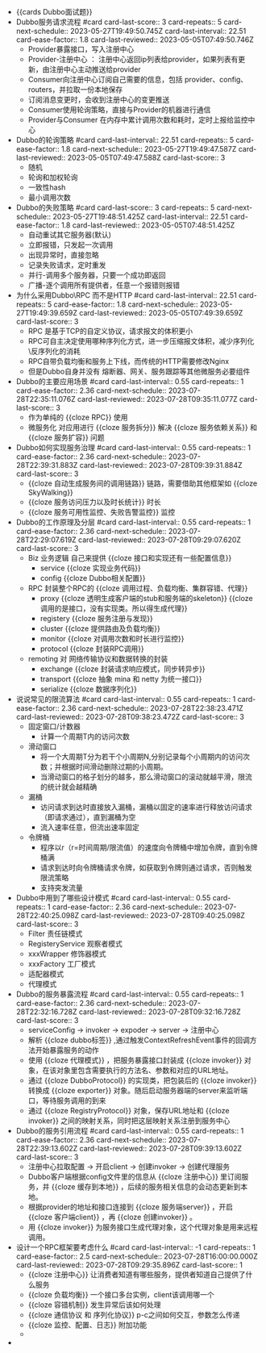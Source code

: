 - {{cards Dubbo面试题}}
- Dubbo服务请求流程 #card
  card-last-score:: 3
  card-repeats:: 5
  card-next-schedule:: 2023-05-27T19:49:50.745Z
  card-last-interval:: 22.51
  card-ease-factor:: 1.8
  card-last-reviewed:: 2023-05-05T07:49:50.746Z
	- Provider暴露接口，写入注册中心
	- Provider-注册中心 ： 注册中心返回ip列表给provider，如果列表有更新，由注册中心主动推送给provider
	- Consumer向注册中心订阅自己需要的信息，包括 provider、config、routers，并拉取一份本地保存
	- 订阅消息变更时，会收到注册中心的变更推送
	- Consumer使用轮询策略，直接与Provider的机器进行通信
	- Provider与Consumer 在内存中累计调用次数和耗时，定时上报给监控中心
- Dubbo的轮询策略 #card
  card-last-interval:: 22.51
  card-repeats:: 5
  card-ease-factor:: 1.8
  card-next-schedule:: 2023-05-27T19:49:47.587Z
  card-last-reviewed:: 2023-05-05T07:49:47.588Z
  card-last-score:: 3
	- 随机
	- 轮询和加权轮询
	- 一致性hash
	- 最小调用次数
- Dubbo的失败策略 #card
  card-last-score:: 3
  card-repeats:: 5
  card-next-schedule:: 2023-05-27T19:48:51.425Z
  card-last-interval:: 22.51
  card-ease-factor:: 1.8
  card-last-reviewed:: 2023-05-05T07:48:51.425Z
	- 自动重试其它服务器(默认)
	- 立即报错，只发起一次调用
	- 出现异常时，直接忽略
	- 记录失败请求，定时重发
	- 并行-调用多个服务器，只要一个成功即返回
	- 广播-逐个调用所有提供者，任意一个报错则报错
- 为什么采用Dubbo\\RPC 而不是HTTP #card
  card-last-interval:: 22.51
  card-repeats:: 5
  card-ease-factor:: 1.8
  card-next-schedule:: 2023-05-27T19:49:39.659Z
  card-last-reviewed:: 2023-05-05T07:49:39.659Z
  card-last-score:: 3
	- RPC 是基于TCP的自定义协议，请求报文的体积更小
	- RPC可自主决定使用哪种序列化方式，进一步压缩报文体积，减少序列化\\反序列化的消耗
	- RPC自带负载均衡和服务上下线，而传统的HTTP需要修改Nginx
	- 但是Dubbo自身并没有 熔断器、网关、服务跟踪等其他微服务必要组件
- Dubbo的主要应用场景 #card
  card-last-interval:: 0.55
  card-repeats:: 1
  card-ease-factor:: 2.36
  card-next-schedule:: 2023-07-28T22:35:11.076Z
  card-last-reviewed:: 2023-07-28T09:35:11.077Z
  card-last-score:: 3
	- 作为单纯的 {{cloze RPC}} 使用
	- 微服务化 对应用进行 {{cloze 服务拆分}} 解决 {{cloze 服务依赖关系}} 和 {{cloze 服务扩容}} 问题
- Dubbo如何实现服务治理 #card
  card-last-interval:: 0.55
  card-repeats:: 1
  card-ease-factor:: 2.36
  card-next-schedule:: 2023-07-28T22:39:31.883Z
  card-last-reviewed:: 2023-07-28T09:39:31.884Z
  card-last-score:: 3
	- {{cloze 自动生成服务间的调用链路}} 链路，需要借助其他框架如 {{cloze SkyWalking}}
	- {{cloze 服务访问压力以及时长统计}} 时长
	- {{cloze 服务可用性监控、失败告警监控}} 监控
- Dubbo的工作原理及分层 #card
  card-last-interval:: 0.55
  card-repeats:: 1
  card-ease-factor:: 2.36
  card-next-schedule:: 2023-07-28T22:29:07.619Z
  card-last-reviewed:: 2023-07-28T09:29:07.620Z
  card-last-score:: 3
	- Biz 业务逻辑 自己来提供 {{cloze 接口和实现还有一些配置信息}}
		- service {{cloze 实现业务代码}}
		- config {{cloze Dubbo相关配置}}
	- RPC 封装整个RPC的 {{cloze 调用过程、负载均衡、集群容错、代理}}
		- proxy {{cloze 透明生成客户端的stub和服务端的skeleton}} {{cloze 调用的是接口，没有实现类。所以得生成代理}}
		- registery {{cloze 服务注册与发现}}
		- cluster {{cloze 提供路由及负载均衡}}
		- monitor {{cloze 对调用次数和时长进行监控}}
		- protocol {{cloze 封装RPC调用}}
	- remoting 对 网络传输协议和数据转换的封装
		- exchange {{cloze 封装请求响应模式，同步转异步}}
		- transport {{cloze 抽象 mina 和 netty 为统一接口}}
		- serialize {{cloze 数据序列化}}
- 说说常见的限流算法 #card
  card-last-interval:: 0.55
  card-repeats:: 1
  card-ease-factor:: 2.36
  card-next-schedule:: 2023-07-28T22:38:23.471Z
  card-last-reviewed:: 2023-07-28T09:38:23.472Z
  card-last-score:: 3
	- 固定窗口/计数器
		- 计算一个周期T内的访问次数
	- 滑动窗口
		- 将一个大周期T分为若干个小周期N,分别记录每个小周期内的访问次数；并根据时间滑动删除过期的小周期。
		- 当滑动窗口的格子划分的越多，那么滑动窗口的滚动就越平滑，限流的统计就会越精确
	- 漏桶
		- 访问请求到达时直接放入漏桶，漏桶以固定的速率进行释放访问请求（即请求通过），直到漏桶为空
		- 流入速率任意，但流出速率固定
	- 令牌桶
		- 程序以r（r=时间周期/限流值）的速度向令牌桶中增加令牌，直到令牌桶满
		- 请求到达时向令牌桶请求令牌，如获取到令牌则通过请求，否则触发限流策略
		- 支持突发流量
- Dubbo中用到了哪些设计模式 #card
  card-last-interval:: 0.55
  card-repeats:: 1
  card-ease-factor:: 2.36
  card-next-schedule:: 2023-07-28T22:40:25.098Z
  card-last-reviewed:: 2023-07-28T09:40:25.098Z
  card-last-score:: 3
	- Filter 责任链模式
	- RegisteryService 观察者模式
	- xxxWrapper 修饰器模式
	- xxxFactory 工厂模式
	- 适配器模式
	- 代理模式
- Dubbo的服务暴露流程 #card
  card-last-interval:: 0.55
  card-repeats:: 1
  card-ease-factor:: 2.36
  card-next-schedule:: 2023-07-28T22:32:16.728Z
  card-last-reviewed:: 2023-07-28T09:32:16.728Z
  card-last-score:: 3
	- serviceConfig -> invoker -> expoder -> server -> 注册中心
	- 解析 {{cloze dubbo标签}} ,通过触发ContextRefreshEvent事件的回调方法开始暴露服务的动作
	- 使用 {{cloze 代理模式}} ，把服务暴露接口封装成 {{cloze invoker}} 对象，在该对象里包含需要执行的方法名、参数和对应的URL地址。
	- 通过 {{cloze DubboProtocol}} 的实现类，把包装后的 {{cloze invoker}} 转换成 {{cloze exporter}} 对象。随后启动服务器端的server来监听端口，等待服务调用的到来
	- 通过 {{cloze RegistryProtocol}} 对象，保存URL地址和 {{cloze invoker}} 之间的映射关系，同时把这层映射关系注册到服务中心
- Dubbo的服务引用流程 #card
  card-last-interval:: 0.55
  card-repeats:: 1
  card-ease-factor:: 2.36
  card-next-schedule:: 2023-07-28T22:39:13.602Z
  card-last-reviewed:: 2023-07-28T09:39:13.602Z
  card-last-score:: 3
	- 注册中心拉取配置 -> 开启client -> 创建invoker -> 创建代理服务
	- Dubbo客户端根据config文件里的信息从 {{cloze 注册中心}} 里订阅服务，并 {{cloze 缓存到本地}} ，后续的服务相关信息的会动态更新到本地。
	- 根据provider的地址和接口连接到 {{cloze 服务端server}} ，开启 {{cloze 客户端client}} ，再 {{cloze 创建invoker}} 。
	- 用 {{cloze invoker}} 为服务接口生成代理对象，这个代理对象是用来远程调用。
- 设计一个RPC框架要考虑什么 #card
  card-last-interval:: -1
  card-repeats:: 1
  card-ease-factor:: 2.5
  card-next-schedule:: 2023-07-28T16:00:00.000Z
  card-last-reviewed:: 2023-07-28T09:29:35.896Z
  card-last-score:: 1
	- {{cloze 注册中心}} 让消费者知道有哪些服务，提供者知道自己提供了什么服务
	- {{cloze 负载均衡}} 一个接口多台实例，client该调用哪一个
	- {{cloze 容错机制}} 发生异常后该如何处理
	- {{cloze 通信协议 和 序列化协议}} p-c之间如何交互，参数怎么传递
	- {{cloze 监控、配置、日志}} 附加功能
	-
-